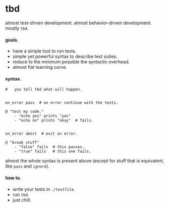 # tbd
almost test-driven development. almost behavior-driven development. mostly `tbd`.


#### goals.

- have a simple tool to run tests.
- simple yet powerful syntax to describe test suites.
- reduce to the minimum possible the syntactic overhead.
- almost flat learning curve.


#### syntax.

```shell
#   you tell tbd what will happen.


on_error pass  # on error continue with the tests.

@ "test my code."
    - "echo yes" prints "yes"
    - "echo no" prints "okay"  # fails.


on_error abort  # exit on error.

@ "break stuff"
    - "false" fails  # this passes.
    - "true" fails   # this one fails.
```

almost the whole syntax is present above (except for stuff that
is equivalent, like `pass` and `ignore`).


#### how to.

- write your tests in `./testfile`.
- run `tbd`.
- just chill.
